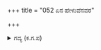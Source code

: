 +++
title = "052 ಏನ ಹೇಳುವೆನವರ"

+++

<details><summary>ಗದ್ಯ (ಕ.ಗ.ಪ) </summary>

52. ಪಾಂಡವರ ಯುದ್ಧದಲ್ಲಿನ ಉತ್ಸಾಹ, ಸಂತೋಷಗಳನ್ನು ಹಾಗೂ ನಮ್ಮವರ ಮೊಗದ ದುಃಖವನ್ನು ಏನೆಂದು ಹೇಳಲಿ ? ಘಟೋತ್ಕಚನ ಮೊದಲ ಪ್ರವೇಶದಲ್ಲೇ ಈ ಸ್ಥಿತಿ ಉಂಟಾಯಿತು. ರಾಕ್ಷಸರ ಸೈನ್ಯಕ್ಕೆ ಎದುರಾಗಿ ನಿಲ್ಲುವವರನ್ನು ನಾನು ಕಾಣೆನು. ದಿಟ್ಟತನದಿಂದ ಕೌರವೇಂದ್ರನು ತಾನೇ ಸಕಲ ಸೈನ್ಯ ಸಮೇತನಾಗಿ ಯುದ್ಧಕ್ಕೆ ನಿಂತನು.
</details>
